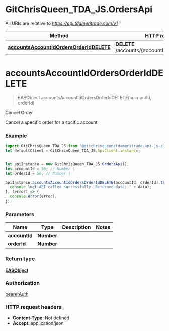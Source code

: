 # GitChrisQueen_TDA_JS.OrdersApi

All URIs are relative to *https://api.tdameritrade.com/v1*

Method | HTTP request | Description
------------- | ------------- | -------------
[**accountsAccountIdOrdersOrderIdDELETE**](OrdersApi.md#accountsAccountIdOrdersOrderIdDELETE) | **DELETE** /accounts/{accountId}/orders/{orderId} | Cancel Order

<a name="accountsAccountIdOrdersOrderIdDELETE"></a>
# **accountsAccountIdOrdersOrderIdDELETE**
> EASObject accountsAccountIdOrdersOrderIdDELETE(accountId, orderId)

Cancel Order

Cancel a specific order for a spcific account

### Example
```javascript
import GitChrisQueen_TDA_JS from '@gitchrisqueen/tdameritrade-api-js-client';
let defaultClient = GitChrisQueen_TDA_JS.ApiClient.instance;


let apiInstance = new GitChrisQueen_TDA_JS.OrdersApi();
let accountId = 56; // Number | 
let orderId = 56; // Number | 

apiInstance.accountsAccountIdOrdersOrderIdDELETE(accountId, orderId).then((data) => {
  console.log('API called successfully. Returned data: ' + data);
}, (error) => {
  console.error(error);
});

```

### Parameters

Name | Type | Description  | Notes
------------- | ------------- | ------------- | -------------
 **accountId** | **Number**|  | 
 **orderId** | **Number**|  | 

### Return type

[**EASObject**](EASObject.md)

### Authorization

[bearerAuth](../README.md#bearerAuth)

### HTTP request headers

 - **Content-Type**: Not defined
 - **Accept**: application/json

